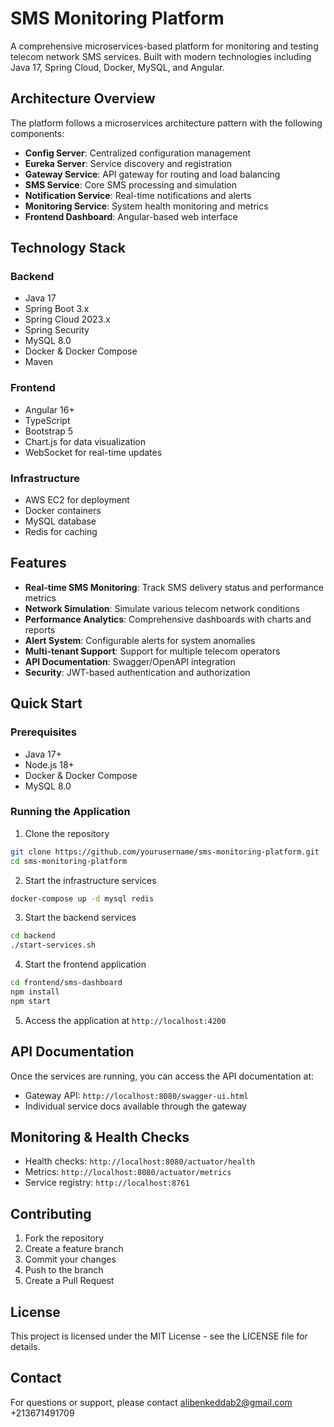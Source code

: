 # SMS Monitoring Platform

A comprehensive microservices-based platform for monitoring and testing telecom network SMS services. Built with modern technologies including Java 17, Spring Cloud, Docker, MySQL, and Angular.

## Architecture Overview

The platform follows a microservices architecture pattern with the following components:

- **Config Server**: Centralized configuration management
- **Eureka Server**: Service discovery and registration
- **Gateway Service**: API gateway for routing and load balancing
- **SMS Service**: Core SMS processing and simulation
- **Notification Service**: Real-time notifications and alerts
- **Monitoring Service**: System health monitoring and metrics
- **Frontend Dashboard**: Angular-based web interface

## Technology Stack

### Backend
- Java 17
- Spring Boot 3.x
- Spring Cloud 2023.x
- Spring Security
- MySQL 8.0
- Docker & Docker Compose
- Maven

### Frontend
- Angular 16+
- TypeScript
- Bootstrap 5
- Chart.js for data visualization
- WebSocket for real-time updates

### Infrastructure
- AWS EC2 for deployment
- Docker containers
- MySQL database
- Redis for caching

## Features

- **Real-time SMS Monitoring**: Track SMS delivery status and performance metrics
- **Network Simulation**: Simulate various telecom network conditions
- **Performance Analytics**: Comprehensive dashboards with charts and reports
- **Alert System**: Configurable alerts for system anomalies
- **Multi-tenant Support**: Support for multiple telecom operators
- **API Documentation**: Swagger/OpenAPI integration
- **Security**: JWT-based authentication and authorization

## Quick Start

### Prerequisites
- Java 17+
- Node.js 18+
- Docker & Docker Compose
- MySQL 8.0

### Running the Application

1. Clone the repository
```bash
git clone https://github.com/yourusername/sms-monitoring-platform.git
cd sms-monitoring-platform
```

2. Start the infrastructure services
```bash
docker-compose up -d mysql redis
```

3. Start the backend services
```bash
cd backend
./start-services.sh
```

4. Start the frontend application
```bash
cd frontend/sms-dashboard
npm install
npm start
```

5. Access the application at `http://localhost:4200`

## API Documentation

Once the services are running, you can access the API documentation at:
- Gateway API: `http://localhost:8080/swagger-ui.html`
- Individual service docs available through the gateway

## Monitoring & Health Checks

- Health checks: `http://localhost:8080/actuator/health`
- Metrics: `http://localhost:8080/actuator/metrics`
- Service registry: `http://localhost:8761`

## Contributing

1. Fork the repository
2. Create a feature branch
3. Commit your changes
4. Push to the branch
5. Create a Pull Request

## License

This project is licensed under the MIT License - see the LICENSE file for details.

## Contact

For questions or support, please contact 
alibenkeddab2@gmail.com
+213671491709

